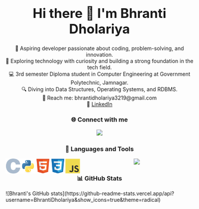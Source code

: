 <h1 style="text-align:center; font-size:2.5em;">
Hi there 👋 I'm Bhranti Dholariya
</h1>

<p align="center">
🚀 Aspiring developer passionate about coding, problem-solving, and innovation.<br>
🌟 Exploring technology with curiosity and building a strong foundation in the tech field.<br>
💻 3rd semester Diploma student in Computer Engineering at Government Polytechnic, Jamnagar.<br>
🔍 Diving into Data Structures, Operating Systems, and RDBMS.<br>
📧 Reach me: bhrantidholariya3219@gmail.com<br>
🔗 <a href="https://www.linkedin.com/in/bhranti-dholariya-4772383b/">LinkedIn</a>
</p> 

<h3 align="center">🌐 Connect with me</h3>
<p align="center">
<a href="https://www.linkedin.com/in/bhranti-dholariya-4772383b/">
  <img src="https://cdn.jsdelivr.net/gh/devicons/devicon/icons/linkedin/linkedin-original.svg" width="40px"/>
</a>
</p>

<h3 align="center">🔧 Languages and Tools</h3>  
<p align="center">
   <img align="left" alt="C" width="40px" src="https://raw.githubusercontent.com/devicons/devicon/master/icons/c/c-original.svg"/>
   <img align="left" alt="Python" width="40px" src="https://raw.githubusercontent.com/devicons/devicon/master/icons/python/python-original.svg"/>
   <img align="left" alt="HTML5" width="40px" src="https://raw.githubusercontent.com/devicons/devicon/master/icons/html5/html5-original.svg"/>
   <img align="left" alt="CSS3" width="40px" src="https://raw.githubusercontent.com/devicons/devicon/master/icons/css3/css3-original.svg"/>
   <img align="left" alt="JavaScript" width="40px" src="https://raw.githubusercontent.com/devicons/devicon/master/icons/javascript/javascript-original.svg"/>
</p>

<p align="center">
  <img src="https://github-readme-stats.vercel.app/api/top-langs/?username=BhrantiDholariya&layout=compact&theme=radical"/>
</p>

<h3 align="center"> 📊 GitHub Stats</h3>  
![Bhranti's GitHub stats](https://github-readme-stats.vercel.app/api?username=BhrantiDholariya&show_icons=true&theme=radical)
